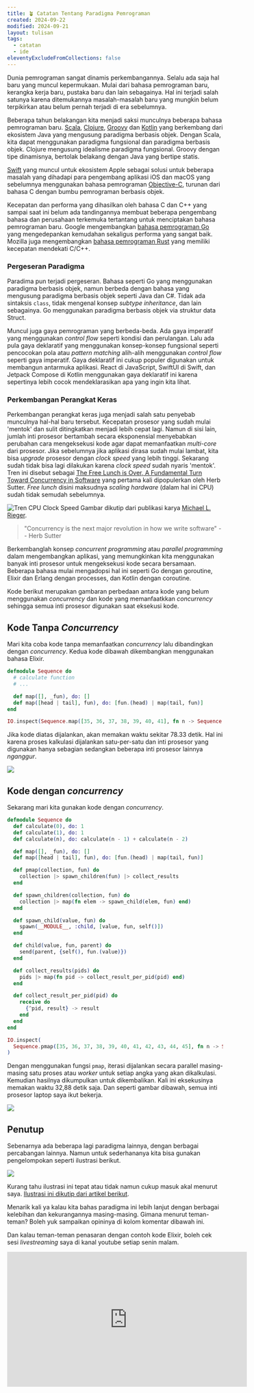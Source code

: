 ```yaml
---
title: 🪴 Catatan Tentang Paradigma Pemrograman
created: 2024-09-22
modified: 2024-09-21
layout: tulisan
tags:
  - catatan
  - ide
eleventyExcludeFromCollections: false
---
```


Dunia pemrograman sangat dinamis perkembangannya. Selalu ada saja hal baru yang muncul kepermukaan. Mulai dari bahasa pemrograman baru, kerangka kerja baru, pustaka baru dan lain sebagainya. Hal ini terjadi salah satunya karena ditemukannya masalah-masalah baru yang mungkin belum terpikirkan atau belum pernah terjadi di era sebelumnya.

Beberapa tahun belakangan kita menjadi saksi munculnya beberapa bahasa pemrograman baru. [Scala](https://www.scala-lang.org/), [Clojure](https://clojure.org/), [Groovy](https://groovy-lang.org/) dan [Kotlin](https://kotlinlang.org/) yang berkembang dari ekosistem Java yang mengusung paradigma berbasis objek. Dengan Scala, kita dapat menggunakan paradigma fungsional dan paradigma berbasis objek. Clojure mengusung idealisme paradigma fungsional. Groovy dengan tipe dinamisnya, bertolak belakang dengan Java yang bertipe statis.

[Swift](https://www.swift.org/) yang muncul untuk ekosistem Apple sebagai solusi untuk beberapa masalah yang dihadapi para pengembang aplikasi iOS dan macOS yang sebelumnya menggunakan bahasa pemrograman [Objective-C](https://developer.apple.com/library/archive/documentation/Cocoa/Conceptual/ProgrammingWithObjectiveC/Introduction/Introduction.html), turunan dari bahasa C dengan bumbu pemrograman berbasis objek.

Kecepatan dan performa yang dihasilkan oleh bahasa C dan C++ yang sampai saat ini belum ada tandingannya membuat beberapa pengembang bahasa dan perusahaan terkemuka tertantang untuk menciptakan bahasa pemrograman baru. Google mengembangkan [bahasa pemrograman Go](https://go.dev/) yang mengedepankan kemudahan sekaligus performa yang sangat baik. Mozilla juga mengembangkan [bahasa pemrograman Rust](https://www.rust-lang.org/) yang memiliki kecepatan mendekati C/C++.

### Pergeseran Paradigma

Paradima pun terjadi pergeseran. Bahasa seperti Go yang menggunakan paradigma berbasis objek, namun berbeda dengan bahasa yang mengusung paradigma berbasis objek seperti Java dan C#. Tidak ada sintaksis `class`, tidak mengenal konsep _subtype inheritance_, dan lain sebagainya. Go menggunakan paradigma berbasis objek via struktur data Struct.

Muncul juga gaya pemrograman yang berbeda-beda. Ada gaya imperatif yang menggunakan _control flow_ seperti kondisi dan perulangan. Lalu ada pula gaya deklaratif yang menggunakan konsep-konsep fungsional seperti pencocokan pola atau _pattern matching_ alih-alih menggunakan _control flow_ seperti gaya imperatif. Gaya deklaratif ini cukup populer digunakan untuk membangun antarmuka aplikasi. React di JavaScript, SwiftUI di Swift, dan Jetpack Compose di Kotlin menggunakan gaya deklaratif ini karena sepertinya lebih cocok mendeklarasikan apa yang ingin kita lihat.

### Perkembangan Perangkat Keras

Perkembangan perangkat keras juga menjadi salah satu penyebab munculnya hal-hal baru tersebut. Kecepatan prosesor yang sudah mulai 'mentok' dan sulit ditingkatkan menjadi lebih cepat lagi. Namun di sisi lain, jumlah inti prosesor bertambah secara eksponensial menyebabkan perubahan cara mengeksekusi kode agar dapat memanfaatkan _multi-core_ dari prosesor. Jika sebelumnya jika aplikasi dirasa sudah mulai lambat, kita bisa _upgrade_ prosesor dengan _clock speed_ yang lebih tinggi. Sekarang sudah tidak bisa lagi dilakukan karena _clock speed_ sudah nyaris 'mentok'. Tren ini disebut sebagai [The Free Lunch is Over, A Fundamental Turn Toward Concurrency in Software](http://www.gotw.ca/publications/concurrency-ddj.htm) yang pertama kali dipopulerkan oleh Herb Sutter. _Free lunch_ disini maksudnya _scaling hardware_ (dalam hal ini CPU) sudah tidak semudah sebelumnya.

![Tren CPU Clock Speed](/assets/images/Microprocessor-clock-frequency-data-14-and-trend.png)
Gambar dikutip dari publikasi karya [Michael L. Rieger](https://www.researchgate.net/publication/338517514_Retrospective_on_VLSI_value_scaling_and_lithography).

> "Concurrency is the next major revolution in how we write software" -- Herb Sutter

Berkembanglah konsep _concurrent programming_ atau _parallel programming_ dalam mengembangkan aplikasi, yang memungkinkan kita menggunakan banyak inti prosesor untuk mengeksekusi kode secara bersamaan. Beberapa bahasa mulai mengadopsi hal ini seperti Go dengan goroutine, Elixir dan Erlang dengan processes, dan Kotlin dengan coroutine.

Kode berikut merupakan gambaran perbedaan antara kode yang belum menggunakan _concurrency_ dan kode yang memanfaatkkan _concurrency_ sehingga semua inti prosesor digunakan saat eksekusi kode.

## Kode Tanpa _Concurrency_
Mari kita coba kode tanpa memanfaatkan _concurrency_ lalu dibandingkan dengan _concurrency_. Kedua kode dibawah dikembangkan menggunakan bahasa Elixir.

```elixir
defmodule Sequence do
  # calculate function
  # ...

  def map([], _fun), do: []
  def map([head | tail], fun), do: [fun.(head) | map(tail, fun)]
end

IO.inspect(Sequence.map([35, 36, 37, 38, 39, 40, 41], fn n -> Sequence.calculate(n) end))

```

Jika kode diatas dijalankan, akan memakan waktu sekitar 78.33 detik. Hal ini karena proses kalkulasi dijalankan satu-per-satu dan inti prosesor yang digunakan hanya sebagian sedangkan beberapa inti prosesor lainnya _nganggur_.

![](/assets/images/elixir-seq-code.png)

## Kode dengan _concurrency_

Sekarang mari kita gunakan kode dengan _concurrency_.

```elixir
defmodule Sequence do
  def calculate(0), do: 1
  def calculate(1), do: 1
  def calculate(n), do: calculate(n - 1) + calculate(n - 2)

  def map([], _fun), do: []
  def map([head | tail], fun), do: [fun.(head) | map(tail, fun)]

  def pmap(collection, fun) do
    collection |> spawn_children(fun) |> collect_results
  end

  def spawn_children(collection, fun) do
    collection |> map(fn elem -> spawn_child(elem, fun) end)
  end

  def spawn_child(value, fun) do
    spawn(__MODULE__, :child, [value, fun, self()])
  end

  def child(value, fun, parent) do
    send(parent, {self(), fun.(value)})
  end

  def collect_results(pids) do
    pids |> map(fn pid -> collect_result_per_pid(pid) end)
  end

  def collect_result_per_pid(pid) do
    receive do
      {^pid, result} -> result
    end
  end
end

IO.inspect(
  Sequence.pmap([35, 36, 37, 38, 39, 40, 41, 42, 43, 44, 45], fn n -> Sequence.calculate(n) end)
)
```

Dengan menggunakan fungsi `pmap`, iterasi dijalankan secara parallel masing-masing satu proses atau _worker_ untuk setiap angka yang akan dikalkulasi. Kemudian hasilnya dikumpulkan untuk dikembalikan. Kali ini eksekusinya memakan waktu 32,88 detik saja. Dan seperti gambar dibawah, semua inti prosesor laptop saya ikut bekerja.

![](/assets/images/pmap.png)

## Penutup

Sebenarnya ada beberapa lagi paradigma lainnya, dengan berbagai percabangan lainnya. Namun untuk sederhananya kita bisa gunakan pengelompokan seperti ilustrasi berikut.

![](/assets/images/paradigma.png)

Kurang tahu ilustrasi ini tepat atau tidak namun cukup masuk akal menurut saya. [Ilustrasi ini dikutip dari artikel berikut](https://blog.favouritejome.dev/the-world-of-programming-paradigms).

Menarik kali ya kalau kita bahas paradigma ini lebih lanjut dengan berbagai kelebihan dan kekurangannya masing-masing. Gimana menurut teman-teman? Boleh yuk sampaikan opininya di kolom komentar dibawah ini.

Dan kalau teman-teman penasaran dengan contoh kode Elixir, boleh cek sesi _livestreaming_ saya di kanal youtube setiap senin malam.

<iframe width="560" height="315" src="https://www.youtube.com/embed/videoseries?si=H6OGMDRNmTmnIiTz&amp;list=PLTY2nW4jwtG8V_eYUz6qQp1ywP4wN3R4k" title="YouTube video player" frameborder="0" allow="accelerometer; autoplay; clipboard-write; encrypted-media; gyroscope; picture-in-picture; web-share" referrerpolicy="strict-origin-when-cross-origin" allowfullscreen></iframe>